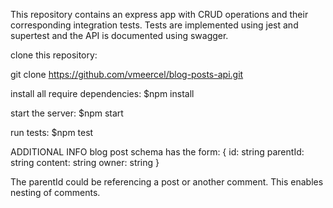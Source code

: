 This repository contains an express app with CRUD operations and their corresponding integration tests.
Tests are implemented using jest and supertest and the API is documented using swagger.

clone this repository:

git clone https://github.com/vmeercel/blog-posts-api.git

install all require dependencies:
$npm install 


start the server:
$npm start


run tests:
$npm test

ADDITIONAL INFO
blog post schema has the form:
{
id: string
parentId: string
content: string
owner: string
}

The parentId could be referencing a post or another comment. This enables nesting of comments.

